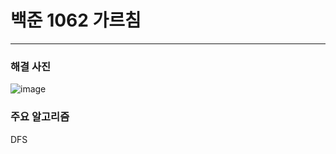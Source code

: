 # 백준 1062 가르침

---

### 해결 사진

![image](https://user-images.githubusercontent.com/41224549/90394976-9d969e00-e0ce-11ea-94b4-4992b9133b15.png)



### 주요 알고리즘

DFS